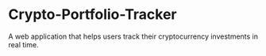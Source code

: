# Crypto-Portfolio-Tracker
A web application that helps users track their cryptocurrency investments in real time.
